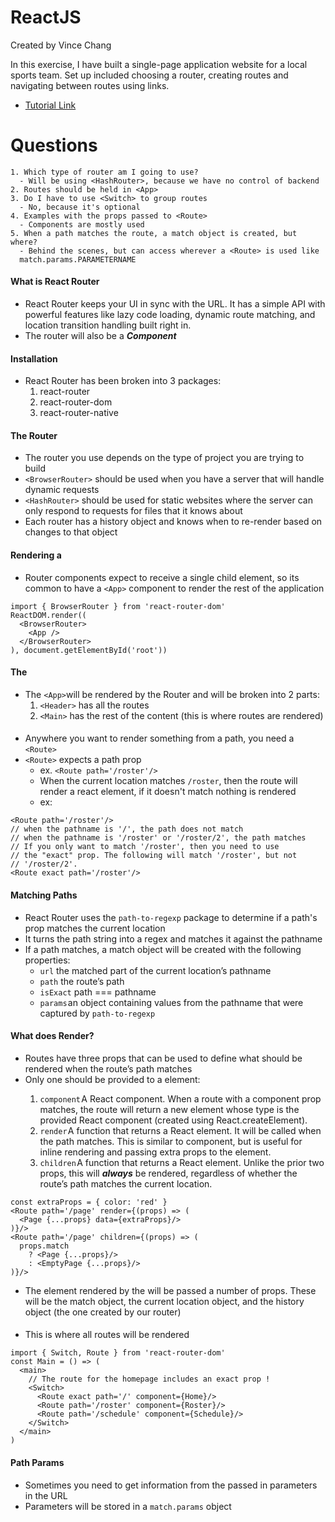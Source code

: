# ReactJS

Created by Vince Chang </br>

In this exercise, I have built a single-page application website for a local
sports team. Set up included choosing a router, creating routes and navigating
between routes using links.

- [Tutorial Link](https://medium.com/@pshrmn/a-simple-react-router-v4-tutorial-7f23ff27adf)

# Questions

    1. Which type of router am I going to use?
      - Will be using <HashRouter>, because we have no control of backend
    2. Routes should be held in <App>
    3. Do I have to use <Switch> to group routes
      - No, because it's optional
    4. Examples with the props passed to <Route>
      - Components are mostly used
    5. When a path matches the route, a match object is created, but where?
      - Behind the scenes, but can access wherever a <Route> is used like
      match.params.PARAMETERNAME

#### What is React Router

- React Router keeps your UI in sync with the URL. It has a simple API with
  powerful features like lazy code loading, dynamic route matching, and location
  transition handling built right in.
- The router will also be a **_Component_**

#### Installation

- React Router has been broken into 3 packages:
  1. react-router
  2. react-router-dom
  3. react-router-native

#### The Router

- The router you use depends on the type of project you are trying to build
- `<BrowserRouter>` should be used when you have a server that will handle
  dynamic requests
- `<HashRouter>` should be used for static websites where the server can only
  respond to requests for files that it knows about
- Each router has a history object and knows when to re-render based on changes
  to that object

#### Rendering a <Router>

- Router components expect to receive a single child element, so its common to
  have a `<App>` component to render the rest of the application

```
import { BrowserRouter } from 'react-router-dom'
ReactDOM.render((
  <BrowserRouter>
    <App />
  </BrowserRouter>
), document.getElementById('root'))
```

#### The <App>

- The `<App>`will be rendered by the Router and will be broken into 2 parts:
  1. `<Header>` has all the routes
  2. `<Main>` has the rest of the content (this is where routes are rendered)

#### <Route>

- Anywhere you want to render something from a path, you need a `<Route>`
- `<Route>` expects a path prop
  - ex. `<Route path='/roster'/>`
  - When the current location matches `/roster`, then the route will render a
    react element, if it doesn't match nothing is rendered
  - ex:

```
<Route path='/roster'/>
// when the pathname is '/', the path does not match
// when the pathname is '/roster' or '/roster/2', the path matches
// If you only want to match '/roster', then you need to use
// the "exact" prop. The following will match '/roster', but not
// '/roster/2'.
<Route exact path='/roster'/>
```

#### Matching Paths

- React Router uses the `path-to-regexp` package to determine if a path's prop
  matches the current location
- It turns the path string into a regex and matches it against the pathname
- If a path matches, a match object will be created with the following
  properties:
  - `url` the matched part of the current location’s pathname
  - `path` the route’s path
  - `isExact` path === pathname
  - `params` an object containing values from the pathname that were captured
    by `path-to-regexp`

#### What does <Route> Render?

- Routes have three props that can be used to define what should be rendered
  when the route’s path matches
- Only one should be provided to a <Route> element:
  1. `component` A React component. When a route with a component prop
     matches, the route will return a new element whose type is the provided
     React component (created using React.createElement).
  2. `render` A function that returns a React element. It will be called
     when the path matches. This is similar to component, but is useful for
     inline rendering and passing extra props to the element.
  3. `children` A function that returns a React element. Unlike the prior two
     props, this will **_always_** be rendered, regardless of whether the route’s
     path matches the current location.

```'<Route path='/page' component={Page} />
const extraProps = { color: 'red' }
<Route path='/page' render={(props) => (
  <Page {...props} data={extraProps}/>
)}/>
<Route path='/page' children={(props) => (
  props.match
    ? <Page {...props}/>
    : <EmptyPage {...props}/>
)}/>
```

- The element rendered by the <Route> will be passed a number of props. These
  will be the match object, the current location object, and the history object
  (the one created by our router)

#### <Main>

- This is where all routes will be rendered

```
import { Switch, Route } from 'react-router-dom'
const Main = () => (
  <main>
    // The route for the homepage includes an exact prop !
    <Switch>
      <Route exact path='/' component={Home}/>
      <Route path='/roster' component={Roster}/>
      <Route path='/schedule' component={Schedule}/>
    </Switch>
  </main>
)
```

#### Path Params

- Sometimes you need to get information from the passed in parameters in the URL
- Parameters will be stored in a `match.params` object
